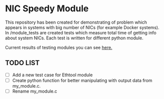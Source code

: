 # NIC Speedy Module

This repository has been created for demonstrating of problem which appears in systems
with big number of NICs (for example Docker systems). 
In /module_tests are created tests which measure total time of getting info about
system NICs. 
Each test is written for different python module.
 
Current results of testing modules you can see [here.](./current_rest_results.txt)

## TODO LIST

- [ ] Add a new test case for Ethtool module
- [ ] Create python function for better manipulating with output data from my_module.c.
- [ ] Rename my_module.c 
